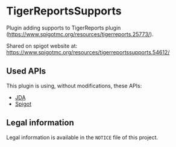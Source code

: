 # TigerReportsSupports
Plugin adding supports to TigerReports plugin (https://www.spigotmc.org/resources/tigerreports.25773/).

Shared on spigot website at: https://www.spigotmc.org/resources/tigerreportssupports.54612/

## Used APIs
This plugin is using, without modifications, these APIs:
* [JDA](https://github.com/discord-jda/JDA)
* [Spigot](https://www.spigotmc.org/)

## Legal information

Legal information is available in the `NOTICE` file of this project.